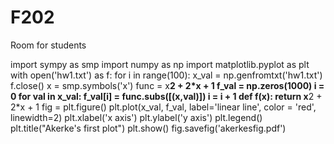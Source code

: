 # F202
Room for students

import sympy as smp
import numpy as np
import matplotlib.pyplot as plt
with open('hw1.txt') as f:
    for i in range(100):
        x_val = np.genfromtxt('hw1.txt')
        f.close()
x = smp.symbols('x')
func = x**2 + 2*x + 1
f_val = np.zeros(1000)
i = 0
for val in x_val:
    f_val[i] = func.subs([(x,val)]) 
    i = i + 1
def f(x):
    return x**2 + 2*x + 1
fig = plt.figure()
plt.plot(x_val, f_val, label='linear line', color = 'red', linewidth=2)
plt.xlabel('x axis')
plt.ylabel('y axis')
plt.legend()
plt.title("Akerke's first plot")
plt.show()
fig.savefig('akerkesfig.pdf')
